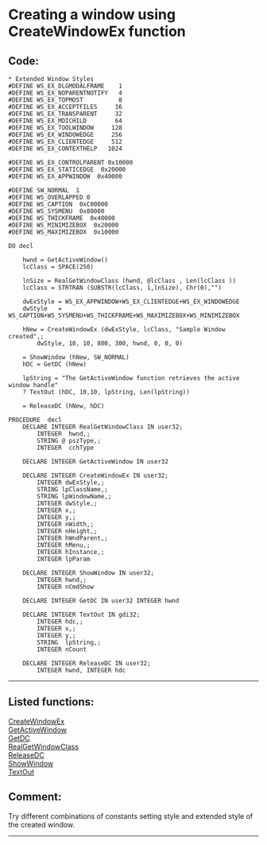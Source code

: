 <link rel="stylesheet" type="text/css" href="../css/win32api.css">  
<link rel="stylesheet" href="https://cdnjs.cloudflare.com/ajax/libs/font-awesome/4.7.0/css/font-awesome.min.css">

# Creating a window using CreateWindowEx function

## Code:
```foxpro  
* Extended Window Styles
#DEFINE WS_EX_DLGMODALFRAME    1
#DEFINE WS_EX_NOPARENTNOTIFY   4
#DEFINE WS_EX_TOPMOST          8
#DEFINE WS_EX_ACCEPTFILES     16
#DEFINE WS_EX_TRANSPARENT     32
#DEFINE WS_EX_MDICHILD        64
#DEFINE WS_EX_TOOLWINDOW     128
#DEFINE WS_EX_WINDOWEDGE     256
#DEFINE WS_EX_CLIENTEDGE     512
#DEFINE WS_EX_CONTEXTHELP   1024

#DEFINE WS_EX_CONTROLPARENT 0x10000
#DEFINE WS_EX_STATICEDGE  0x20000
#DEFINE WS_EX_APPWINDOW  0x40000

#DEFINE SW_NORMAL  1
#DEFINE WS_OVERLAPPED 0
#DEFINE WS_CAPTION  0xC00000
#DEFINE WS_SYSMENU  0x80000
#DEFINE WS_THICKFRAME  0x40000
#DEFINE WS_MINIMIZEBOX  0x20000
#DEFINE WS_MAXIMIZEBOX  0x10000

DO decl

    hwnd = GetActiveWindow()
	lcClass = SPACE(250)

	lnSize = RealGetWindowClass (hwnd, @lcClass , Len(lcClass ))
	lcClass = STRTRAN (SUBSTR(lcClass, 1,lnSize), Chr(0),"")

	dwExStyle = WS_EX_APPWINDOW+WS_EX_CLIENTEDGE+WS_EX_WINDOWEDGE
	dwStyle   = WS_CAPTION+WS_SYSMENU+WS_THICKFRAME+WS_MAXIMIZEBOX+WS_MINIMIZEBOX

	hNew = CreateWindowEx (dwExStyle, lcClass, "Sample Window created",;
		dwStyle, 10, 10, 800, 300, hwnd, 0, 0, 0)

	= ShowWindow (hNew, SW_NORMAL)
	hDC = GetDC (hNew)
	
	lpString = "The GetActiveWindow function retrieves the active window handle"
    ? TextOut (hDC, 10,10, lpString, Len(lpString)) 	

    = ReleaseDC (hNew, hDC)

PROCEDURE  decl
	DECLARE INTEGER RealGetWindowClass IN user32;
		INTEGER  hwnd,;
		STRING @ pszType,;
		INTEGER  cchType

	DECLARE INTEGER GetActiveWindow IN user32

	DECLARE INTEGER CreateWindowEx IN user32;
		INTEGER dwExStyle,;
		STRING lpClassName,;
		STRING lpWindowName,;
		INTEGER dwStyle,;
		INTEGER x,;
		INTEGER y,;
		INTEGER nWidth,;
		INTEGER nHeight,;
		INTEGER hWndParent,;
		INTEGER hMenu,;
		INTEGER hInstance,;
		INTEGER lpParam

	DECLARE INTEGER ShowWindow IN user32;
		INTEGER hwnd,;
		INTEGER nCmdShow

	DECLARE INTEGER GetDC IN user32 INTEGER hwnd

	DECLARE INTEGER TextOut IN gdi32;
        INTEGER hdc,;
        INTEGER x,;
        INTEGER y,;
        STRING  lpString,;
        INTEGER nCount

	DECLARE INTEGER ReleaseDC IN user32;
		INTEGER hwnd, INTEGER hdc  
```  
***  


## Listed functions:
[CreateWindowEx](../libraries/user32/CreateWindowEx.md)  
[GetActiveWindow](../libraries/user32/GetActiveWindow.md)  
[GetDC](../libraries/user32/GetDC.md)  
[RealGetWindowClass](../libraries/user32/RealGetWindowClass.md)  
[ReleaseDC](../libraries/user32/ReleaseDC.md)  
[ShowWindow](../libraries/user32/ShowWindow.md)  
[TextOut](../libraries/gdi32/TextOut.md)  

## Comment:
Try different combinations of constants setting style and extended style of the created window.  
  
***  


